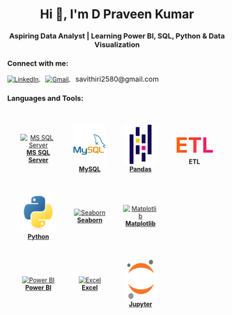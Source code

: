 <h1 align="center">Hi 👋, I'm D Praveen Kumar</h1>
<h3 align="center">Aspiring Data Analyst | Learning Power BI, SQL, Python & Data Visualization</h3>

<h3 align="left">Connect with me:</h3>
<p align="left">
  <a href="https://www.linkedin.com/in/praveen-kumar-869844200/" target="_blank">
    <img align="center" src="https://raw.githubusercontent.com/rahuldkjain/github-profile-readme-generator/master/src/images/icons/Social/linked-in-alt.svg" alt="LinkedIn" height="30" width="40" />
  </a>
  &nbsp;&nbsp;
  <a href="mailto:savithiri2580@gmail.com" target="_blank">
    <img align="center" src="https://img.icons8.com/color/48/gmail-new.png" alt="Gmail" height="30" width="40" />
  </a>
  &nbsp;&nbsp;
  <span style="font-size: 16px; vertical-align: middle;">savithiri2580@gmail.com</span>
</p>

<h3 align="left">Languages and Tools:</h3>

<p align="center">
<table align="center" style="margin:auto; border-collapse: separate; border-spacing: 20px 25px;">
  <tr align="center">
    <td style="padding:10px;">
      <a href="https://www.microsoft.com/en-us/sql-server" target="_blank">
        <img src="https://www.svgrepo.com/show/303229/microsoft-sql-server-logo.svg" alt="MS SQL Server" width="90" height="90"/><br/>
        <b>MS SQL Server</b>
      </a>
    </td>
    <td style="padding:10px;">
      <a href="https://www.mysql.com/" target="_blank">
        <img src="https://raw.githubusercontent.com/devicons/devicon/master/icons/mysql/mysql-original-wordmark.svg" alt="MySQL" width="90" height="90"/><br/>
        <b>MySQL</b>
      </a>
    </td>
    <td style="padding:10px;">
      <a href="https://pandas.pydata.org/" target="_blank">
        <img src="https://raw.githubusercontent.com/devicons/devicon/master/icons/pandas/pandas-original.svg" alt="Pandas" width="90" height="90"/><br/>
        <b>Pandas</b>
      </a>
    </td>
    <td style="padding:10px; vertical-align: middle;">
      <b>
        <span style="font-size:48px; font-weight:bold; background: linear-gradient(90deg, #FF6A00, #EE0979); -webkit-background-clip: text; -webkit-text-fill-color: transparent;">
          ETL
        </span>
      </b>
      <br/>
      <b>ETL</b>
    </td>
  </tr>
  <tr align="center">
    <td style="padding:10px;">
      <a href="https://www.python.org" target="_blank">
        <img src="https://raw.githubusercontent.com/devicons/devicon/master/icons/python/python-original.svg" alt="Python" width="90" height="90"/><br/>
        <b>Python</b>
      </a>
    </td>
    <td style="padding:10px;">
      <a href="https://seaborn.pydata.org/" target="_blank">
        <img src="https://seaborn.pydata.org/_images/logo-mark-lightbg.svg" alt="Seaborn" width="90" height="90"/><br/>
        <b>Seaborn</b>
      </a>
    </td>
    <td style="padding:10px;">
      <a href="https://matplotlib.org/" target="_blank">
        <img src="https://matplotlib.org/_static/images/logo2.svg" alt="Matplotlib" width="90" height="90"/><br/>
        <b>Matplotlib</b>
      </a>
    </td>
    <td></td>
  </tr>
  <tr align="center">
    <td style="padding:10px;">
      <a href="https://powerbi.microsoft.com/" target="_blank">
        <img src="https://img.icons8.com/color/48/power-bi.png" alt="Power BI" width="90" height="90"/><br/>
        <b>Power BI</b>
      </a>
    </td>
    <td style="padding:10px;">
      <a href="https://www.microsoft.com/en-us/microsoft-365/excel" target="_blank">
        <img src="https://img.icons8.com/color/48/microsoft-excel-2019--v1.png" alt="Excel" width="90" height="90"/><br/>
        <b>Excel</b>
      </a>
    </td>
    <td style="padding:10px;">
      <a href="https://jupyter.org/" target="_blank">
        <img src="https://raw.githubusercontent.com/devicons/devicon/master/icons/jupyter/jupyter-original.svg" alt="Jupyter" width="90" height="90"/><br/>
        <b>Jupyter</b>
      </a>
    </td>
    <td></td>
  </tr>
</table>
</p>
